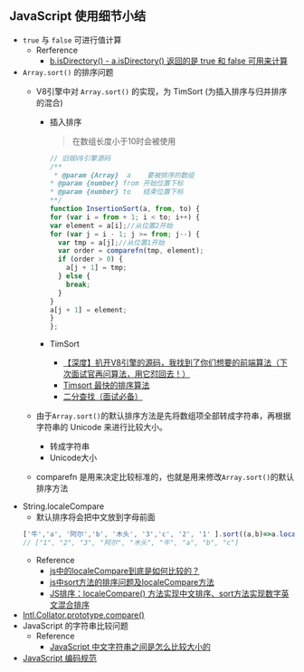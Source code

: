<!--
 * @Author: your name
 * @Date: 2020-12-13 11:43:40
 * @LastEditTime: 2021-01-24 15:55:09
 * @LastEditors: Please set LastEditors
 * @Description: In User Settings Edit
 * @FilePath: \electron-vue-vite\src\render\node\README.md
-->
## JavaScript 使用细节小结
  - `true` 与 `false` 可进行值计算
    - Rerference
      - [b.isDirectory() - a.isDirectory() 返回的是 true 和 false 可用来计算](https://segmentfault.com/q/1010000038460792/a-1020000038462319)
  - `Array.sort()` 的排序问题
    - V8引擎中对 `Array.sort()` 的实现，为 TimSort (为插入排序与归并排序的混合)
      - 插入排序
        > 在数组长度小于10时会被使用
        ```js
        // 旧版V8引擎源码
        /**
         * @param {Array}  a    要被排序的数组
        * @param {number} from 开始位置下标
        * @param {number} to   结束位置下标
        **/
        function InsertionSort(a, from, to) {
        for (var i = from + 1; i < to; i++) {
        var element = a[i];//从位置2开始
        for (var j = i - 1; j >= from; j--) {
          var tmp = a[j];//从位置1开始
          var order = comparefn(tmp, element);
          if (order > 0) {
            a[j + 1] = tmp;
          } else {
            break;
          }
        }
        a[j + 1] = element;
        }
        };
        ```

      - TimSort
        - [【深度】扒开V8引擎的源码，我找到了你们想要的前端算法（下次面试官再问算法，用它怼回去！）](https://blog.51cto.com/14160840/2435653)
        - [Timsort 最快的排序算法](https://segmentfault.com/a/1190000020280815)
        - [二分查找（面试必备）](https://segmentfault.com/a/1190000008699980)

    - 由于`Array.sort()`的默认排序方法是先将数组项全部转成字符串，再根据字符串的 Unicode 来进行比较大小。
      - 转成字符串
      - Unicode大小
    - comparefn 是用来决定比较标准的，也就是用来修改`Array.sort()`的默认排序方法
      > 
  - String.localeCompare
    - 默认排序将会把中文放到字母前面
    ```js
    ['牛','a', '阿尔','b', '木头', '3','c', '2', '1' ].sort((a,b)=>a.localeCompare(b))
    // ["1", "2", "3", "阿尔", "木头", "牛", "a", "b", "c"]
    ```
    - Reference
      - [js中的localeCompare到底是如何比较的？](http://www.qiutianaimeili.com/html/page/2020/07/20207171bfbctvh896.html)
      - [js中sort方法的排序问题及localeCompare方法](https://juejin.cn/post/6844903816597504008)
      - [JS排序：localeCompare() 方法实现中文排序、sort方法实现数字英文混合排序](https://www.cnblogs.com/goloving/p/7662676.html)
  - [Intl.Collator.prototype.compare()](https://developer.mozilla.org/en-US/docs/Web/JavaScript/Reference/Global_Objects/Intl/Collator/compare)
  - JavaScript 的字符串比较问题
    - Reference
      - [JavaScript 中文字符串之间是怎么比较大小的](https://segmentfault.com/q/1010000038462514)
  - [JavaScript 编码规范](http://itmyhome.com/js/huan_xing.html)
